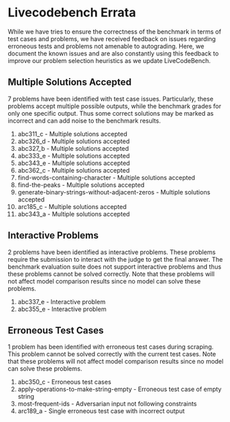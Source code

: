 # Livecodebench Errata

While we have tries to ensure the correctness of the benchmark in terms of test cases and problems, we have received feedback on issues regarding erroneous tests and problems not amenable to autograding. Here, we document the known issues and are also constantly using this feedback to improve our problem selection heuristics as we update LiveCodeBench.

## Multiple Solutions Accepted

7 problems have been identified with test case issues. Particularly, these problems accept multiple possible outputs, while the benchmark grades for only one specific output. Thus some correct solutions may be marked as incorrect and can add noise to the benchmark results.

1. abc311_c - Multiple solutions accepted
2. abc326_d - Multiple solutions accepted
3. abc327_b - Multiple solutions accepted
4. abc333_e - Multiple solutions accepted
5. abc343_e - Multiple solutions accepted
6. abc362_c - Multiple solutions accepted
7. find-words-containing-character - Multiple solutions accepted
8. find-the-peaks - Multiple solutions accepted
9. generate-binary-strings-without-adjacent-zeros - Multiple solutions accepted
10. arc185_c - Multiple solutions accepted
11. abc343_a - Multiple solutions accepted

## Interactive Problems

2 problems have been identified as interactive problems. These problems require the submission to interact with the judge to get the final answer. The benchmark evaluation suite does not support interactive problems and thus these problems cannot be solved correctly. Note that these problems will not affect model comparison results since no model can solve these problems.

1. abc337_e - Interactive problem
2. abc355_e - Interactive problem

## Erroneous Test Cases

1 problem has been identified with erroneous test cases during scraping. This problem cannot be solved correctly with the current test cases. Note that these problems will not affect model comparison results since no model can solve these problems.

1. abc350_c - Erroneous test cases
2. apply-operations-to-make-string-empty - Erroneous test case of empty string
3. most-frequent-ids - Adversarian input not following constraints
4. arc189_a - Single erroneous test case with incorrect output
